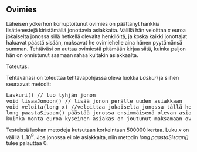 ## Ovimies ##

Läheisen yökerhon korruptoitunut ovimies on päättänyt hankkia lisätienestejä kiristämällä jonottavia asiakkaita. Välillä hän veloittaa <em>x</em> euroa jokaiselta jonossa sillä hetkellä olevalta henkilöltä,
ja koska kaikki jonottajat haluavat päästä sisään, maksavat he ovimiehelle aina hänen pyytämänsä summan. Tehtäväsi on auttaa ovimiestä pitämään kirjaa siitä, kuinka paljon hän on onnistunut saamaan
rahaa kultakin asiakkaalta.

Toteutus:

Tehtävänäsi on toteuttaa tehtäväpohjassa oleva luokka <em>Laskuri</em> ja siihen seuraavat metodit:

<pre>Laskuri() // luo tyhjän jonon
void lisaaJonoon() // lisää jonon perälle uuden asiakkaan
void veloita(long x) //veloittaa jokaiselta jonossa tällä hetkellä olevalta jonottajalta x euroa
long paastaSisaan() päästää jonossa ensimmäisenä olevan asiakkaan sisään ja palauttaa tiedon siitä,
kuinka monta euroa kyseinen asiakas on joutunut maksamaan ovimiehelle jonossa pysyäkseen</pre>

Testeissä luokan metodeja kutsutaan korkeintaan 500000 kertaa. Luku <em>x</em> on välillä 1..10<sup>9</sup>. Jos jonossa ei ole asiakkaita, niin metodin <em>long paastaSisaan()</em> tulee palauttaa 0.
